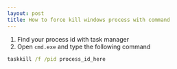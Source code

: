 ```yaml
---
layout: post
title: How to force kill windows process with command
---
```


1. Find your process id with task manager
2. Open `cmd.exe` and type the following command

```cmd
taskkill /f /pid process_id_here
```
